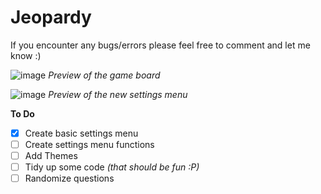 # Jeopardy

If you encounter any bugs/errors please feel free to comment and let me know :)
 
![image](https://user-images.githubusercontent.com/91269723/134526722-e2c5c200-e111-481d-9ec6-8fb906c5eb65.png)
*Preview of the game board*

![image](https://user-images.githubusercontent.com/91269723/140084926-247e4a71-45e5-4395-a030-cb3caf0cd875.png)
*Preview of the new settings menu*

**To Do**
- [x] Create basic settings menu 
- [ ] Create settings menu functions 
- [ ] Add Themes
- [ ] Tidy up some code *(that should be fun :P)*
- [ ] Randomize questions 
